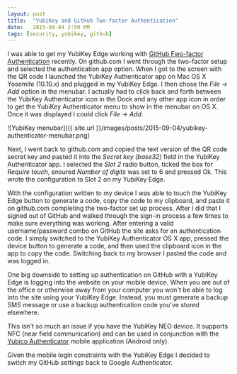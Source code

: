 ```yaml
---
layout: post
title:  "YubiKey and GitHub Two-factor Authentication"
date:   2015-09-04 2:50 PM
tags: [security, yubikey, github]
---
```

I was able to get my YubiKey Edge working with [GitHub Fwo-factor Authentication](https://github.com/blog/1614-two-factor-authentication) recently. On github.com I went through the two-factor setup and selected the authentication app option. When I got to the screen with the QR code I launched the YubiKey Authenticator app on Mac OS X Yosemite (10.10.x) and plugged in my YubiKey Edge. I then chose the _File -> Add_ option in the menubar. I actually had to click back and forth between the YubiKey Authenticator icon in the Dock and any other app icon in order to get the YubiKey Authenticator menu to show in the menubar on OS X. Once it was displayed I could click _File -> Add_.

![YubiKey menubar]({{ site.url }}/images/posts/2015-09-04/yubikey-authenticator-menubar.png)

Next, I went back to github.com and copied the text version of the QR code secret key and pasted it into the _Secret key (base32)_ field in the YubiKey Authenticator app. I selected the _Slot 2_ radio button, ticked the box for _Require touch_, ensured _Number of digits_ was set to 6 and pressed Ok. This wrote the configuration to Slot 2 on my YubiKey Edge.

With the configuration written to my device I was able to touch the YubiKey Edge button to generate a code, copy the code to my clipboard, and paste it on github.com completing the two-factor set up process. After I did that I signed out of GitHub and walked through the sign-in process a few times to make sure everything was working. After entering a valid username/password combo on GitHub the site asks for an authentication code. I simply switched to the YubiKey Authenticator OS X app, pressed the device button to generate a code, and then used the clipboard icon in the app to copy the code. Switching back to my browser I pasted the code and was logged in.

One big downside to setting up authentication on GitHub with a YubiKey Edge is logging into the website on your mobile device. When you are out of the office or otherwise away from your computer you won't be able to log into the site using your YubiKey Edge. Instead, you must generate a backup SMS message or use a backup authentication code you've stored elsewhere.

This isn't so much an issue if you have the YubiKey NEO device. It supports NFC (near field communication) and can be used in conjunction with the [Yubico Authenticator](https://play.google.com/store/apps/details?id=com.yubico.yubioath) mobile application (Android only).

Given the mobile login constraints with the YubiKey Edge I decided to switch my GitHub settings back to Google Authenticator.
